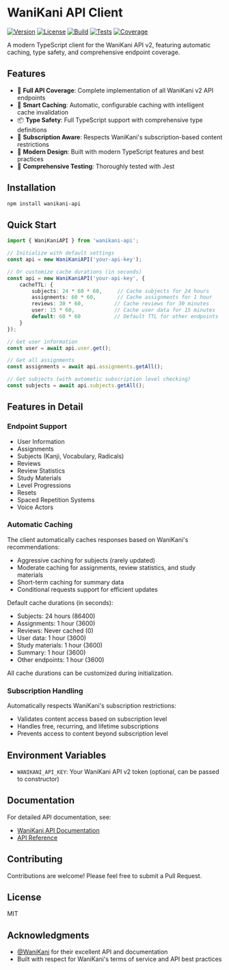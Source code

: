 # WaniKani API Client

[![Version](https://img.shields.io/endpoint?url=https://gist.githubusercontent.com/Zei33/ea274423cad68ec583a39cd12d8f9441/raw/wanikani-api-version.json)](https://github.com/Zei33/wanikani-api/releases)
[![License](https://img.shields.io/endpoint?url=https://gist.githubusercontent.com/Zei33/ea274423cad68ec583a39cd12d8f9441/raw/wanikani-api-license.json)](https://github.com/Zei33/wanikani-api/blob/main/LICENSE.md)
[![Build](https://github.com/Zei33/wanikani-api/actions/workflows/ci.yml/badge.svg)](https://github.com/Zei33/wanikani-api/actions/workflows/ci.yml)
[![Tests](https://img.shields.io/endpoint?url=https://gist.githubusercontent.com/Zei33/ea274423cad68ec583a39cd12d8f9441/raw/wanikani-api-junit-tests.json)](https://github.com/Zei33/wanikani-api/actions/workflows/ci.yml)
[![Coverage](https://img.shields.io/endpoint?url=https://gist.githubusercontent.com/Zei33/ea274423cad68ec583a39cd12d8f9441/raw/wanikani-api-lcov-coverage.json)](https://github.com/Zei33/wanikani-api/actions/workflows/ci.yml)

A modern TypeScript client for the WaniKani API v2, featuring automatic caching, type safety, and comprehensive endpoint coverage.

## Features

- 🔄 **Full API Coverage**: Complete implementation of all WaniKani v2 API endpoints
- 💾 **Smart Caching**: Automatic, configurable caching with intelligent cache invalidation
- 📦 **Type Safety**: Full TypeScript support with comprehensive type definitions
- 🔐 **Subscription Aware**: Respects WaniKani's subscription-based content restrictions
- 🚀 **Modern Design**: Built with modern TypeScript features and best practices
- 📝 **Comprehensive Testing**: Thoroughly tested with Jest

## Installation

```bash
npm install wanikani-api
```

## Quick Start

```typescript
import { WaniKaniAPI } from 'wanikani-api';

// Initialize with default settings
const api = new WaniKaniAPI('your-api-key');

// Or customize cache durations (in seconds)
const api = new WaniKaniAPI('your-api-key', {
	cacheTTL: {
		subjects: 24 * 60 * 60,     // Cache subjects for 24 hours
		assignments: 60 * 60,       // Cache assignments for 1 hour
		reviews: 30 * 60,          // Cache reviews for 30 minutes
		user: 15 * 60,             // Cache user data for 15 minutes
		default: 60 * 60           // Default TTL for other endpoints
	}
});

// Get user information
const user = await api.user.get();

// Get all assignments
const assignments = await api.assignments.getAll();

// Get subjects (with automatic subscription level checking)
const subjects = await api.subjects.getAll();
```

## Features in Detail

### Endpoint Support

- User Information
- Assignments
- Subjects (Kanji, Vocabulary, Radicals)
- Reviews
- Review Statistics
- Study Materials
- Level Progressions
- Resets
- Spaced Repetition Systems
- Voice Actors

### Automatic Caching

The client automatically caches responses based on WaniKani's recommendations:
- Aggressive caching for subjects (rarely updated)
- Moderate caching for assignments, review statistics, and study materials
- Short-term caching for summary data
- Conditional requests support for efficient updates

Default cache durations (in seconds):
- Subjects: 24 hours (86400)
- Assignments: 1 hour (3600)
- Reviews: Never cached (0)
- User data: 1 hour (3600)
- Study materials: 1 hour (3600)
- Summary: 1 hour (3600)
- Other endpoints: 1 hour (3600)

All cache durations can be customized during initialization.

### Subscription Handling

Automatically respects WaniKani's subscription restrictions:
- Validates content access based on subscription level
- Handles free, recurring, and lifetime subscriptions
- Prevents access to content beyond subscription level

## Environment Variables

- `WANIKANI_API_KEY`: Your WaniKani API v2 token (optional, can be passed to constructor)

## Documentation

For detailed API documentation, see:
- [WaniKani API Documentation](https://docs.api.wanikani.com/20170710)
- [API Reference](https://docs.api.wanikani.com/20170710/#introduction)

## Contributing

Contributions are welcome! Please feel free to submit a Pull Request.

## License

MIT

## Acknowledgments

- [@WaniKani](https://www.wanikani.com/) for their excellent API and documentation
- Built with respect for WaniKani's terms of service and API best practices
